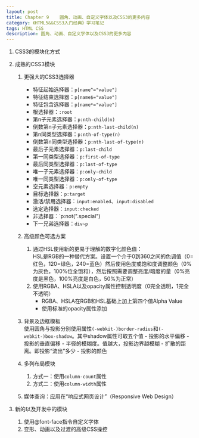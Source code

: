 ```yaml
---
layout: post
title: Chapter 9	圆角、动画、自定义字体以及CSS3的更多内容
category: 《HTML5&&CSS3入门经典》学习笔记
tags: HTML CSS
description: 圆角、动画、自定义字体以及CSS3的更多内容
---
```

1. CSS3的模块化方式
2. 成熟的CSS3模块
	1. 更强大的CSS3选择器
		- 特征起始选择器：`p[name^="value"]`
		- 特征结束选择器：`p[name$="value"]`
		- 特征包含选择器：`p[name*="value"]`
		- 根选择器：`:root`
		- 第n子元素选择器：`p:nth-child(n)`
		- 倒数第n子元素选择器：`p:nth-last-child(n)`
		- 第n同类型选择器：`p:nth-of-type(n)`
		- 倒数第n同类型选择器：`p:nth-last-of-type(n)`
		- 最后子元素选择器：`p:last-child`
		- 第一同类型选择器：`p:first-of-type`
		- 最后同类型选择器：`p:last-of-type`
		- 唯一子元素选择器：`p:only-child`
		- 唯一同类型选择器：`p:only-of-type`
		- 空元素选择器：`p:empty`
		- 目标选择器：`p:target`
		- 激活/禁用选择器：`input:enabled`、`input:disabled`
		- 选定选择器：`input:checked`
		- 非选择器：`p:not(".special")
		- 下一兄弟选择器：`div~p`

	2. 高级颜色可选方案
		1. 通过HSL使用新的更易于理解的数字化颜色值：  
			HSL是RGB的一种替代方案。设置一个介于0到360之间的色调值（0=红色，120=绿色，240=蓝色）然后使用色度或饱和度调整颜色（0%为灰色，100%位全饱和），然后按照需要调整亮度/暗度的量（0%亮度是黑色，100%亮度是白色，50%为正常）
		2. 使用RGBA、HSLA以及opacity属性控制透明度（0完全透明，1完全不透明）
			- RGBA、HSLA在RGB和HSL基础上加上第四个值Alpha Value
			- 使用标准的opacity属性添加

	3. 背景及边框模板  
	   使用圆角与投影分别使用属性`(-webkit-)border-radius`和`(-webkit-)box-shadow`。其中shadow属性可取五个值
			- 投影的水平偏移
			- 投影的垂直偏移
			- 半径的模糊度。值越大，投影边界越模糊
			- 扩散的距离。即投影“流出”多少
			- 投影的颜色

	4. 多列布局模块
		1. 方式一：使用`column-count`属性
		2. 方式二：使用`column-width`属性

	5. 媒体查询：应用在“响应式网页设计”（Responsive Web Design）

3. 新的以及开发中的模块
	1. 使用@font-face指令自定义字体
	2. 变形、动画以及过渡的高级CSS操控
		